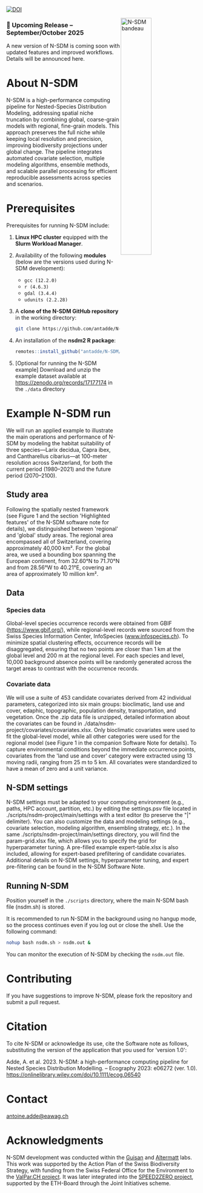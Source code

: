 [![DOI](https://img.shields.io/badge/DOI-10.1111%2Fecog.06540-blue)](https://doi.org/10.1111/ecog.06540)

<img src="https://github.com/N-SDM/N-SDM/blob/main/images/n-sdm_bandeau_v4.png" alt="N-SDM bandeau" align="right" width="40%"/>

<h3>📢 Upcoming Release – September/October 2025</h3>

A new version of N-SDM is coming soon with updated features and improved workflows. Details will be announced here.

# About N-SDM

N-SDM is a high-performance computing pipeline for Nested-Species Distribution Modeling, addressing spatial niche truncation by combining global, coarse-grain models with regional, fine-grain models. This approach preserves the full niche while keeping local resolution and precision, improving biodiversity projections under global change. The pipeline integrates automated covariate selection, multiple modeling algorithms, ensemble methods, and scalable parallel processing for efficient reproducible assessments across species and scenarios.

# Prerequisites

Prerequisites for running N-SDM include:

1. **Linux HPC cluster** equipped with the **Slurm Workload Manager**.
   
2. Availability of the following **modules** (below are the versions used during N-SDM development):
   - `gcc (12.2.0)`
   - `r (4.6.3)`
   - `gdal (3.4.4)`
   - `udunits (2.2.28)`

3. A **clone of the N-SDM GitHub repository** in the working directory:
   ```bash
   git clone https://github.com/antadde/N-SDM.git .
   ```

4. An installation of the **nsdm2 R package**:
   ```r
   remotes::install_github("antadde/N-SDM/Rpkg", upgrade=FALSE)
   ```

5. [Optional for running the N-SDM example] Download and unzip the example dataset available at https://zenodo.org/records/17177174 in the `./data` directory

# Example N-SDM run

We will run an applied example to illustrate the main operations and performance of N-SDM by modeling the habitat suitability of three species—Larix decidua, Capra ibex, and Cantharellus cibarius—at 100-meter resolution across Switzerland, for both the current period (1980–2021) and the future period (2070–2100).

## Study area

Following the spatially nested framework (see Figure 1 and the section 'Highlighted features' of the N-SDM software note for details), we distinguished between 'regional' and 'global' study areas. The regional area encompassed all of Switzerland, covering approximately 40,000 km². For the global area, we used a bounding box spanning the European continent, from 32.60°N to 71.70°N and from 28.56°W to 40.21°E, covering an area of approximately 10 million km².

## Data

### Species data

Global-level species occurrence records were obtained from GBIF (https://www.gbif.org/), while regional-level records were sourced from the Swiss Species Information Center, InfoSpecies (www.infospecies.ch). To minimize spatial clustering effects, occurrence records will be disaggregated, ensuring that no two points are closer than 1 km at the global level and 200 m at the regional level. For each species and level, 10,000 background absence points will be randomly generated across the target areas to contrast with the occurrence records.

### Covariate data

We will use a suite of 453 candidate covariates derived from 42 individual parameters, categorized into six main groups: bioclimatic, land use and cover, edaphic, topographic, population density, transportation, and vegetation. Once the .zip data file is unzipped, detailed information about the covariates can be found in ./data/nsdm-project/covariates/covariates.xlsx. Only bioclimatic covariates were used to fit the global-level model, while all other categories were used for the regional model (see Figure 1 in the companion Software Note for details). To capture environmental conditions beyond the immediate occurrence points, covariates from the 'land use and cover' category were extracted using 13 moving radii, ranging from 25 m to 5 km. All covariates were standardized to have a mean of zero and a unit variance.

## N-SDM settings

N-SDM settings must be adapted to your computing environment (e.g., paths, HPC account, partition, etc.) by editing the settings.psv file located in ./scripts/nsdm-project/main/settings with a text editor (to preserve the "|" delimiter). You can also customize the data and modeling settings (e.g., covariate selection, modeling algorithm, ensembling strategy, etc.). In the same ./scripts/nsdm-project/main/settings directory, you will find the param-grid.xlsx file, which allows you to specify the grid for hyperparameter tuning. A pre-filled example expert-table.xlsx is also included, allowing for expert-based prefiltering of candidate covariates. Additional details on N-SDM settings, hyperparameter tuning, and expert pre-filtering can be found in the N-SDM Software Note.

## Running N-SDM

Position yourself in the `./scripts` directory, where the main N-SDM bash file (nsdm.sh) is stored.

It is recommended to run N-SDM in the background using no hangup mode, so the process continues even if you log out or close the shell. Use the following command:

```bash
nohup bash nsdm.sh > nsdm.out &
```

You can monitor the execution of N-SDM by checking the `nsdm.out` file.

# Contributing

If you have suggestions to improve N-SDM, please fork the repository and submit a pull request.

# Citation

To cite N-SDM or acknowledge its use, cite the Software note as follows, substituting the version of the application that you used for ‘version 1.0':

Adde, A. et al. 2023. N-SDM: a high-performance computing pipeline for Nested Species Distribution Modelling. – Ecography 2023: e06272 (ver. 1.0). https://onlinelibrary.wiley.com/doi/10.1111/ecog.06540

# Contact

antoine.adde@eawag.ch

# Acknowledgments

N-SDM development was conducted within the [Guisan](https://www.unil.ch/ecospat/en/home.html) and [Altermatt](https://www.altermattlab.ch/) labs. This work was supported by the Action Plan of the Swiss Biodiversity Strategy, with funding from the Swiss Federal Office for the Environment to the [ValPar.CH project](https://www.valpar.ch/index_en.php?page=home_en). It was later integrated into the [SPEED2ZERO project](https://speed2zero.ethz.ch/en/), supported by the ETH-Board through the Joint Initiatives scheme.

